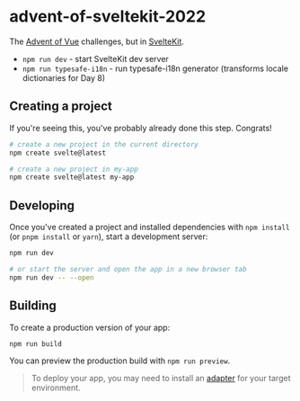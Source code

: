 # advent-of-sveltekit-2022

The [Advent of Vue](https://adventofvue.com/) challenges, but in [SvelteKit](https://kit.svelte.dev).

- `npm run dev` - start SvelteKit dev server
- `npm run typesafe-i18n` - run typesafe-i18n generator (transforms locale dictionaries for Day 8)

## Creating a project

If you're seeing this, you've probably already done this step. Congrats!

```bash
# create a new project in the current directory
npm create svelte@latest

# create a new project in my-app
npm create svelte@latest my-app
```

## Developing

Once you've created a project and installed dependencies with `npm install` (or `pnpm install` or `yarn`), start a development server:

```bash
npm run dev

# or start the server and open the app in a new browser tab
npm run dev -- --open
```

## Building

To create a production version of your app:

```bash
npm run build
```

You can preview the production build with `npm run preview`.

> To deploy your app, you may need to install an [adapter](https://kit.svelte.dev/docs/adapters) for your target environment.
